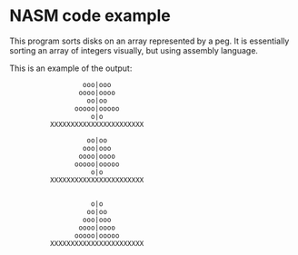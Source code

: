 # NASM code example
This program sorts disks on an array represented by a peg. It is essentially sorting an array of integers visually, but using assembly language. 

This is an example of the output:
```
                  ooo|ooo
                 oooo|oooo
                   oo|oo
                ooooo|ooooo
                    o|o
          XXXXXXXXXXXXXXXXXXXXXXX

                   oo|oo
                  ooo|ooo
                 oooo|oooo
                ooooo|ooooo
                    o|o
          XXXXXXXXXXXXXXXXXXXXXXX


                    o|o
                   oo|oo
                  ooo|ooo
                 oooo|oooo
                ooooo|ooooo
          XXXXXXXXXXXXXXXXXXXXXXX
```
